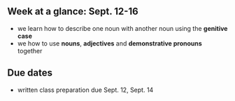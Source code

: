## Week at a glance: Sept. 12-16

- we learn how to describe one noun with another noun using the **genitive case**
- we how to use **nouns**, **adjectives** and **demonstrative pronouns** together

## Due dates

- written class preparation due Sept. 12, Sept. 14